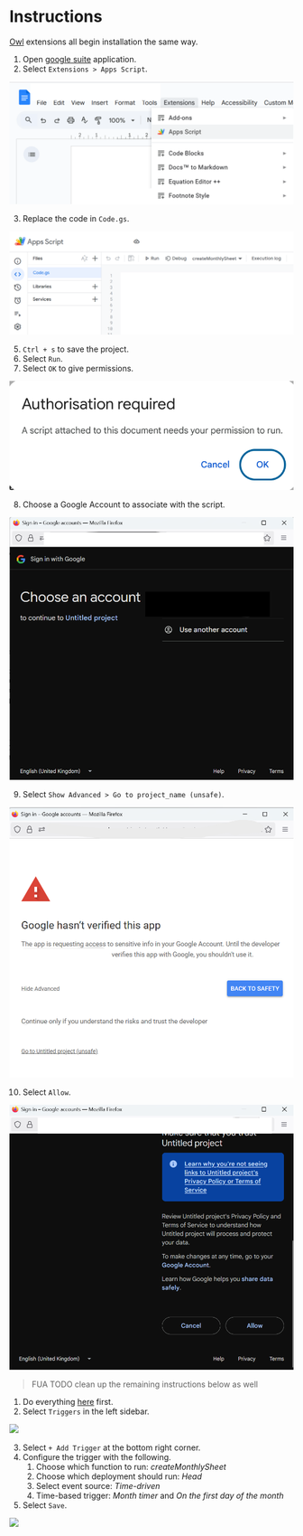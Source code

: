 # Instructions

[Owl](https://github.com/gongahkia/owl) extensions all begin installation the same way.

1. Open [google suite](https://workspace.google.com/) application.
2. Select `Extensions > Apps Script`.

![](./asset/reference/reference-1.png)

3. Replace the code in `Code.gs`.

![](./asset/reference/reference-8.png)

5. `Ctrl + s` to save the project.
6. Select `Run`.
7. Select `OK` to give permissions.

![](./asset/reference/reference-3.png)

8. Choose a Google Account to associate with the script.

![](./asset/reference/reference-4.png)

9. Select `Show Advanced > Go to project_name (unsafe)`.

![](./asset/reference/reference-5.png)

10. Select `Allow`.

![](./asset/reference/reference-6.png)

> FUA TODO clean up the remaining instructions below as well

1. Do everything [here](./../INSTRUCTIONS.md) first.
2. Select `Triggers` in the left sidebar.

![](./../asset/scripts/create_sheets/reference-1.png)

3. Select `+ Add Trigger` at the bottom right corner.
4. Configure the trigger with the following.
    1. Choose which function to run: *createMonthlySheet*
    2. Choose which deployment should run: *Head*
    3. Select event source: *Time-driven*
    4. Time-based trigger: *Month timer* and *On the first day of the month*
5. Select `Save`.

![](./../asset/scripts/create_sheets/reference-2.png)
